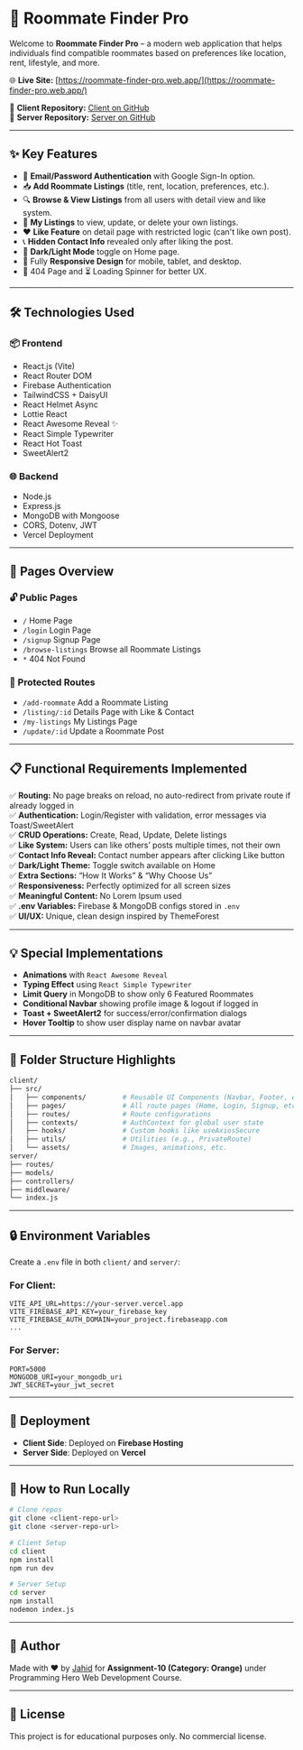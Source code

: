 
# 🏡 Roommate Finder Pro

Welcome to **Roommate Finder Pro** – a modern web application that helps individuals find compatible roommates based on preferences like location, rent, lifestyle, and more.

🌐 **Live Site:** [https://roommate-finder-pro.web.app/](https://roommate-finder-pro.web.app/)

🔗 **Client Repository:** [Client on GitHub](https://github.com/Programming-Hero-Web-Course4/b11a10-client-side-JAHID-SUPER-GIT)  
🔗 **Server Repository:** [Server on GitHub](https://github.com/Programming-Hero-Web-Course4/b11a10-server-side-JAHID-SUPER-GIT)

---

## ✨ Key Features

- 🔐 **Email/Password Authentication** with Google Sign-In option.
- 📥 **Add Roommate Listings** (title, rent, location, preferences, etc.).
- 🔍 **Browse & View Listings** from all users with detail view and like system.
- 💼 **My Listings** to view, update, or delete your own listings.
- ❤️ **Like Feature** on detail page with restricted logic (can't like own post).
- 📞 **Hidden Contact Info** revealed only after liking the post.
- 🌙 **Dark/Light Mode** toggle on Home page.
- 📱 Fully **Responsive Design** for mobile, tablet, and desktop.
- 🚫 404 Page and ⏳ Loading Spinner for better UX.

---

## 🛠️ Technologies Used

### 📦 Frontend
- React.js (Vite)
- React Router DOM
- Firebase Authentication
- TailwindCSS + DaisyUI
- React Helmet Async
- Lottie React
- React Awesome Reveal ✨
- React Simple Typewriter
- React Hot Toast
- SweetAlert2

### 🌐 Backend
- Node.js
- Express.js
- MongoDB with Mongoose
- CORS, Dotenv, JWT
- Vercel Deployment

---

## 🚦 Pages Overview

### 🔓 Public Pages
- `/` Home Page
- `/login` Login Page
- `/signup` Signup Page
- `/browse-listings` Browse all Roommate Listings
- `*` 404 Not Found

### 🔐 Protected Routes
- `/add-roommate` Add a Roommate Listing
- `/listing/:id` Details Page with Like & Contact
- `/my-listings` My Listings Page
- `/update/:id` Update a Roommate Post

---

## 📋 Functional Requirements Implemented

✅ **Routing:** No page breaks on reload, no auto-redirect from private route if already logged in  
✅ **Authentication:** Login/Register with validation, error messages via Toast/SweetAlert  
✅ **CRUD Operations:** Create, Read, Update, Delete listings  
✅ **Like System:** Users can like others’ posts multiple times, not their own  
✅ **Contact Info Reveal:** Contact number appears after clicking Like button  
✅ **Dark/Light Theme:** Toggle switch available on Home  
✅ **Extra Sections:** “How It Works” & “Why Choose Us”  
✅ **Responsiveness:** Perfectly optimized for all screen sizes  
✅ **Meaningful Content:** No Lorem Ipsum used  
✅ **.env Variables:** Firebase & MongoDB configs stored in `.env`  
✅ **UI/UX:** Unique, clean design inspired by ThemeForest

---

## 💡 Special Implementations

- **Animations** with `React Awesome Reveal`
- **Typing Effect** using `React Simple Typewriter`
- **Limit Query** in MongoDB to show only 6 Featured Roommates
- **Conditional Navbar** showing profile image & logout if logged in
- **Toast + SweetAlert2** for success/error/confirmation dialogs
- **Hover Tooltip** to show user display name on navbar avatar

---

## 📁 Folder Structure Highlights

```bash
client/
├── src/
│   ├── components/         # Reusable UI Components (Navbar, Footer, etc.)
│   ├── pages/              # All route pages (Home, Login, Signup, etc.)
│   ├── routes/             # Route configurations
│   ├── contexts/           # AuthContext for global user state
│   ├── hooks/              # Custom hooks like useAxiosSecure
│   ├── utils/              # Utilities (e.g., PrivateRoute)
│   └── assets/             # Images, animations, etc.
server/
├── routes/
├── models/
├── controllers/
├── middleware/
└── index.js
```

---

## 🔒 Environment Variables

Create a `.env` file in both `client/` and `server/`:

### For Client:
```
VITE_API_URL=https://your-server.vercel.app
VITE_FIREBASE_API_KEY=your_firebase_key
VITE_FIREBASE_AUTH_DOMAIN=your_project.firebaseapp.com
...
```

### For Server:
```
PORT=5000
MONGODB_URI=your_mongodb_uri
JWT_SECRET=your_jwt_secret
```

---

## 🚀 Deployment

- **Client Side**: Deployed on **Firebase Hosting**
- **Server Side**: Deployed on **Vercel**

---

## 🧪 How to Run Locally

```bash
# Clone repos
git clone <client-repo-url>
git clone <server-repo-url>

# Client Setup
cd client
npm install
npm run dev

# Server Setup
cd server
npm install
nodemon index.js
```

---

## 🙋 Author

Made with ❤️ by [Jahid](https://github.com/JAHID-SUPER-GIT) for **Assignment-10 (Category: Orange)** under Programming Hero Web Development Course.

---

## 📜 License

This project is for educational purposes only. No commercial license.
